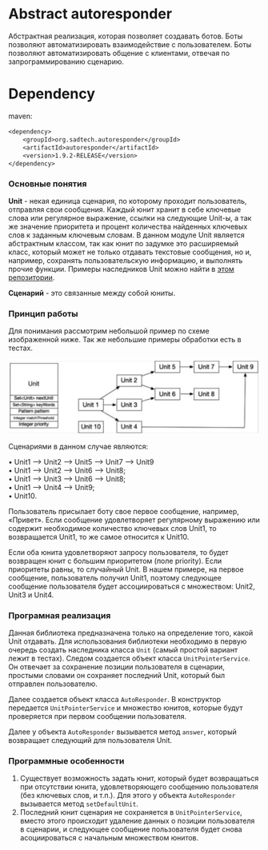 # Abstract autoresponder
Абстрактная реализация, которая позволяет создавать ботов. Боты позволяют автоматизировать взаимодействие с пользователем.
Боты позволяют автоматизировать общение с клиентами, отвечая по запрограммированию сценарию.

# Dependency

maven:
```
<dependency>
    <groupId>org.sadtech.autoresponder</groupId>
    <artifactId>autoresponder</artifactId>
    <version>1.9.2-RELEASE</version>
</dependency>
```

### Основные понятия

**Unit** - некая единица сценария, по которому проходит пользователь, отправляя свои сообщения. 
Каждый юнит хранит в себе ключевые слова или регулярное выражение, ссылки на следующие Unit-ы, а так же значение 
приоритета и процент количества найденных ключевых слов к заданным ключевым словам. В данном модуле Unit является 
абстрактным классом, так как юнит по задумке это расширяемый класс, который может не только отдавать текстовые 
сообщения, но и, например, сохранять пользовательскую информацию, и выполнять прочие функции. Примеры наследников
Unit можно найти в [этом репозитории](https://github.com/uPagge/social-bot).

**Сценарий** - это связанные между собой юниты. 

### Принцип работы

Для понимания рассмотрим небольшой пример по схеме изображенной ниже. Так же небольшие примеры обработки есть в тестах.

![Картинка](https://raw.githubusercontent.com/uPagge/images/master/img/autoresponder/units.jpg)

Сценариями в данном случае являются:

• Unit1 —> Unit2 —> Unit5 —> Unit7 —> Unit9  
• Unit1 —> Unit2 —> Unit6 —> Unit8;  
• Unit1 —> Unit3 —> Unit6 —> Unit8;  
• Unit1 —> Unit4 —> Unit9;  
• Unit10.

Пользователь присылает боту свое первое сообщение, например, «Привет». Если сообщение удовлетворяет регулярному 
выражению или содержит необходимое количество ключевых слов Unit1, то возвращается Unit1, то же самое относится к Unit10.

Если оба юнита удовлетворяют запросу пользователя, то будет возвращен юнит с большим приоритетом (поле priority). Если 
приоритеты равны, то случайный Unit. В нашем примере, на первое сообщение, пользователь получил Unit1, поэтому следующее 
сообщение пользователя будет ассоциироваться с множеством: Unit2, Unit3 и Unit4.

### Програмная реализация

Данная библиотека предназначена только на определение того, какой Unit отдавать. Для использования библиотеки необходимо 
в первую очередь создать наследника класса `Unit` (самый простой вариант лежит в тестах). Следом создается объект класса 
`UnitPointerService`. Он отвечает за сохранение позиции пользователя в сценарии, простыми словами он сохраняет последний 
Unit, который был отправлен пользователю. 

Далее создается объект класса `AutoResponder`. В конструктор передается `UnitPointerService` и множество юнитов, которые
будут проверяется при первом сообщении пользователя.

Далее у объекта `AutoResponder` вызывается метод `answer`, который возвращает следующий для пользователя Unit.

### Программные особенности

1. Существует возможность задать юнит, который будет возвращаться при отсутствии юнита, удовлетворяющего сообщению 
пользователя (без ключевых слов, и т.п.). Для этого у объекта `AutoResponder` вызывается метод `setDefaultUnit`.
2. Последний юнит сценария не сохраняется в `UnitPointerService`, вместо этого происходит удаление данных о позиции 
пользователя в сценарии, и следующее сообщение пользователя будет снова асоциироваться с начальным множеством юнитов.
